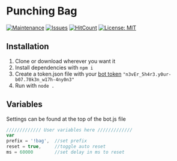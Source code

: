 # Punching Bag
[![Maintenance](https://img.shields.io/badge/Maintained%3F-yes-green.svg?style=flat-square)](https://github.com/Gianni-Ingurgio/Punching-Bag/graphs/commit-activity) [![Issues](https://img.shields.io/github/issues/Gianni-Ingurgio/Punching-Bag?style=flat-square)]() [![HitCount](http://hits.dwyl.com/Gianni-Ingurgio/Punching-Bag.svg)](http://hits.dwyl.com/Gianni-Ingurgio/Punching-Bag) [![License: MIT](https://img.shields.io/badge/License-MIT-yellow.svg?style=flat-square)](./LICENSE.md)
## Installation
1. Clone or download wherever you want it
2. Install dependencies with `npm i`
3. Create a token.json file with your [bot token](https://www.writebots.com/discord-bot-token/) `"n3vEr_5h4r3.y0ur-b07.70k3n_w17h-4ny0n3"`
4. Run with `node .`

## Variables
Settings can be found at the top of the bot.js file
```javascript
///////////// User variables here /////////////
var
prefix = '!bag',  //set prefix
reset = true,     //toggle auto reset
ms = 60000        //set delay in ms to reset
```

